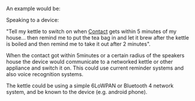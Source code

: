 An example would be:

Speaking to a device:

"Tell my kettle to switch on when [Contact](Contact.md) gets within 5 minutes of my house... then remind me to put the tea bag in and let it brew after the kettle is boiled and then remind me to take it out after 2 minutes".

When the contact got within 5minutes or a certain radius of the speakers house the device would communicate to a networked kettle or other appliance and switch it on. This could use current reminder systems and also voice recognition systems.

The kettle could be using a simple 6LoWPAN or Bluetooth 4 network system, and be known to the device (e.g. android phone).